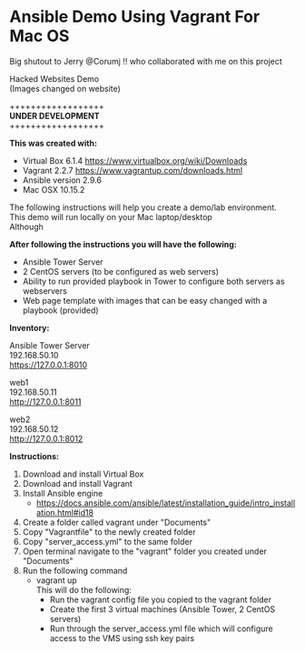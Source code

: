 # Ansible Demo Using Vagrant For Mac OS 
Big shutout to Jerry @Corumj !! who collaborated with me on this project  

Hacked Websites Demo  
(Images changed on website)

++++++++++++++++++  
<b>UNDER DEVELOPMENT </b>  
++++++++++++++++++  


<b>This was created with: </b> 
- Virtual Box 6.1.4 https://www.virtualbox.org/wiki/Downloads  
- Vagrant 2.2.7 https://www.vagrantup.com/downloads.html  
- Ansible version 2.9.6
- Mac OSX 10.15.2   


The following instructions will help you create a demo/lab environment.  
This demo will run locally on your Mac laptop/desktop  
Although


<b>After following the instructions you will have the following:  </b>
- Ansible Tower Server  
- 2 CentOS servers (to be configured as web servers)  
- Ability to run provided playbook in Tower to configure both servers as webservers  
- Web page template with images that can be easy changed with a playbook (provided)  


<b>Inventory:</b>

Ansible Tower Server  
192.168.50.10  
https://127.0.0.1:8010  

web1  
192.168.50.11  
http://127.0.0.1:8011  

web2  
192.168.50.12  
http://127.0.0.1:8012  


<b>Instructions: </b>
1. Download and install Virtual Box
2. Download and install Vagrant
3. Install Ansible engine
    - https://docs.ansible.com/ansible/latest/installation_guide/intro_installation.html#id18  
4. Create a folder called vagrant under "Documents"
5. Copy "Vagrantfile" to the newly created folder
6. Copy "server_access.yml" to the same folder
7. Open terminal navigate to the "vagrant" folder you created under "Documents"
8. Run the following command  
    - vagrant up  
    This will do the following:
        - Run the vagrant config file you copied to the vagrant folder 
        - Create the first 3 virtual machines (Ansible Tower, 2 CentOS servers)
        - Run through the server_access.yml file which will configure access to the VMS using ssh key pairs
